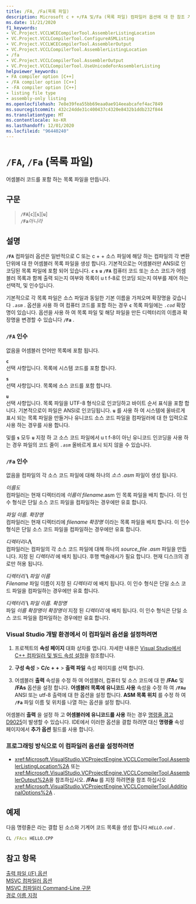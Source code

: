 ```yaml
---
title: /FA, /Fa(목록 파일)
description: Microsoft c + +/FA 및/Fa (목록 파일) 컴파일러 옵션에 대 한 참조 가이드입니다.
ms.date: 11/21/2020
f1_keywords:
- VC.Project.VCCLWCECompilerTool.AssemblerListingLocation
- VC.Project.VCCLCompilerTool.ConfigureASMListing
- VC.Project.VCCLWCECompilerTool.AssemblerOutput
- VC.Project.VCCLCompilerTool.AssemblerListingLocation
- /fa
- VC.Project.VCCLCompilerTool.AssemblerOutput
- VC.Project.VCCLCompilerTool.UseUnicodeForAssemblerListing
helpviewer_keywords:
- FA compiler option [C++]
- /FA compiler option [C++]
- -FA compiler option [C++]
- listing file type
- assembly-only listing
ms.openlocfilehash: 7e8e39fea55bb69eaa0ae914eeabcafef4ac7849
ms.sourcegitcommit: 432c24dde31c400437c4320e8432b1ddb232f844
ms.translationtype: MT
ms.contentlocale: ko-KR
ms.lasthandoff: 12/01/2020
ms.locfileid: "96440240"
---
```

# <a name="fa-fa-listing-file"></a>`/FA`, `/Fa` (목록 파일)

어셈블러 코드를 포함 하는 목록 파일을 만듭니다.

## <a name="syntax"></a>구문

> **`/FA`**[**`c`**\][**`s`**\][**`u`**]\
> **`/Fa`**_아니라_

## <a name="remarks"></a>설명

**`/FA`** 컴파일러 옵션은 일반적으로 C 또는 c + + 소스 파일에 해당 하는 컴파일의 각 변환 단위에 대 한 어셈블러 목록 파일을 생성 합니다. 기본적으로는 어셈블러만 ANSI로 인코딩된 목록 파일에 포함 되어 있습니다. **`c`** **`s`** **`u`** **`/FA`** 컴퓨터 코드 또는 소스 코드가 어셈블러 목록과 함께 출력 되는지 여부와 목록이 u t f-8로 인코딩 되는지 여부를 제어 하는 선택적, 및 인수입니다.

기본적으로 각 목록 파일은 소스 파일과 동일한 기본 이름을 가져오며 확장명을 갖습니다 *`.asm`* . 옵션을 사용 하 여 컴퓨터 코드를 포함 하는 경우 **`c`** 목록 파일에는 *`.cod`* 확장명이 있습니다. 옵션을 사용 하 여 목록 파일 및 해당 파일을 만든 디렉터리의 이름과 확장명을 변경할 수 있습니다 **`/Fa`** .

### <a name="fa-arguments"></a>`/FA` 인수

없음을
어셈블러 언어만 목록에 포함 됩니다.

**`c`**\
선택 사항입니다. 목록에 시스템 코드를 포함 합니다.

**`s`**\
선택 사항입니다. 목록에 소스 코드를 포함 합니다.

**`u`**\
선택 사항입니다. 목록 파일을 UTF-8 형식으로 인코딩하고 바이트 순서 표식을 포함 합니다. 기본적으로이 파일은 ANSI로 인코딩됩니다. **`u`** 를 사용 하 여 시스템에 올바르게 표시 되는 목록 파일을 만들거나 유니코드 소스 코드 파일을 컴파일러에 대 한 입력으로 사용 하는 경우를 사용 합니다.

및를 **`s`** 모두 **`u`** 지정 하 고 소스 코드 파일에서 u t f-8이 아닌 유니코드 인코딩을 사용 하는 경우 파일의 코드 줄이 *`.asm`* 올바르게 표시 되지 않을 수 있습니다.

### <a name="fa-argument"></a>`/Fa` 인수

없음을
컴파일의 각 소스 코드 파일에 대해 하나의 *소스 .asm* 파일이 생성 됩니다.

*이름도*\
컴파일러는 현재 디렉터리에 *이름이 filename*.asm 인 목록 파일을 배치 합니다. 이 인수 형식은 단일 소스 코드 파일을 컴파일하는 경우에만 유효 합니다.

*파일 이름. 확장명*\
컴파일러는 현재 디렉터리에 *filename 확장명* 이라는 목록 파일을 배치 합니다. 이 인수 형식은 단일 소스 코드 파일을 컴파일하는 경우에만 유효 합니다.

*디렉터리나*__\\__\
컴파일러는 컴파일의 각 소스 코드 파일에 대해 하나의 *source_file .asm* 파일을 만듭니다. 지정 된 *디렉터리* 에 배치 됩니다. 후행 백슬래시가 필요 합니다. 현재 디스크의 경로만 허용 됩니다.

*디렉터리* __\\__ *파일 이름*\
*Filename* 파일 이름이 지정 된 *디렉터리* 에 배치 됩니다. 이 인수 형식은 단일 소스 코드 파일을 컴파일하는 경우에만 유효 합니다.

*디렉터리* __\\__ *파일 이름. 확장명*\
파일 *이름 확장명이 확장명이* 지정 된 *디렉터리* 에 배치 됩니다. 이 인수 형식은 단일 소스 코드 파일을 컴파일하는 경우에만 유효 합니다.

### <a name="to-set-this-compiler-option-in-the-visual-studio-development-environment"></a>Visual Studio 개발 환경에서 이 컴파일러 옵션을 설정하려면

1. 프로젝트의 **속성 페이지** 대화 상자를 엽니다. 자세한 내용은 [Visual Studio에서 C++ 컴파일러 및 빌드 속성 설정](../working-with-project-properties.md)을 참조합니다.

1. **구성 속성**  >  **C/c + +**  >  **출력 파일** 속성 페이지를 선택 합니다.

1. 어셈블러 **출력** 속성을 수정 하 여 어셈블러, 컴퓨터 및 소스 코드에 대 한 **/FAc** 및 **/FAs** 옵션을 설정 합니다. **어셈블러 목록에 유니코드 사용** 속성을 수정 하 여 **`/FAu`** ANSI 또는 utf-8 출력에 대 한 옵션을 설정 합니다. **ASM 목록 위치** 를 수정 하 여 **`/Fa`** 파일 이름 및 위치를 나열 하는 옵션을 설정 합니다.

어셈블러 **출력** 을 설정 하 고 **어셈블러에 유니코드를 사용** 하는 경우 [명령줄 경고 D9025](../../error-messages/tool-errors/command-line-warning-d9025.md)이 발생할 수 있습니다. IDE에서 이러한 옵션을 결합 하려면 대신 **명령줄** 속성 페이지에서 **추가 옵션** 필드를 사용 합니다.

### <a name="to-set-this-compiler-option-programmatically"></a>프로그래밍 방식으로 이 컴파일러 옵션을 설정하려면

- <xref:Microsoft.VisualStudio.VCProjectEngine.VCCLCompilerTool.AssemblerListingLocation%2A> 또는 <xref:Microsoft.VisualStudio.VCProjectEngine.VCCLCompilerTool.AssemblerOutput%2A>을 참조하십시오. **/FAu** 를 지정 하려면을 참조 하십시오 <xref:Microsoft.VisualStudio.VCProjectEngine.VCCLCompilerTool.AdditionalOptions%2A> .

## <a name="example"></a>예제

다음 명령줄은 라는 결합 된 소스와 기계어 코드 목록을 생성 합니다 *`HELLO.cod`* .

```cmd
CL /FAcs HELLO.CPP
```

## <a name="see-also"></a>참고 항목

[출력 파일 (/F) 옵션](output-file-f-options.md)\
[MSVC 컴파일러 옵션](compiler-options.md)\
[MSVC 컴파일러 Command-Line 구문](compiler-command-line-syntax.md)\
[경로 이름 지정](specifying-the-pathname.md)
